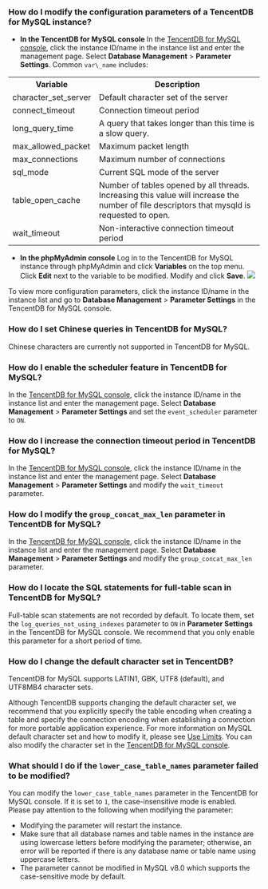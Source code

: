 ### How do I modify the configuration parameters of a TencentDB for MySQL instance?
- **In the TencentDB for MySQL console**
In the [TencentDB for MySQL console](https://console.cloud.tencent.com/cdb), click the instance ID/name in the instance list and enter the management page. Select **Database Management** > **Parameter Settings**. Common `var\_name` includes:
<table>
<tbody><tr>
<th>Variable</th><th>Description</th></tr>
<tr>
<td>character_set_server</td><td>Default character set of the server</td></tr>
<tr>
<td>connect_timeout</td><td>Connection timeout period</td></tr>
<tr>
<td>long_query_time</td><td>A query that takes longer than this time is a slow query.</td></tr>
<tr>
<td>max_allowed_packet</td><td>Maximum packet length</td></tr>
<tr>
<td>max_connections</td><td>Maximum number of connections</td></tr>
<tr>
<td>sql_mode</td><td>Current SQL mode of the server</td></tr>
<tr>
<td>table_open_cache</td><td>Number of tables opened by all threads. Increasing this value will increase the number of file descriptors that mysqld is requested to open.</td></tr>
<tr>
<td>wait_timeout</td><td>Non-interactive connection timeout period</td></tr>
</tbody></table>

- **In the phpMyAdmin console**
Log in to the TencentDB for MySQL instance through phpMyAdmin and click **Variables** on the top menu. Click **Edit** next to the variable to be modified. Modify and click **Save**.
![](https://main.qcloudimg.com/raw/214fec618ff4e166c6e4d747be3fea0b.png)

To view more configuration parameters, click the instance ID/name in the instance list and go to **Database Management** > **Parameter Settings** in the TencentDB for MySQL console.

### How do I set Chinese queries in TencentDB for MySQL?
Chinese characters are currently not supported in TencentDB for MySQL.

### How do I enable the scheduler feature in TencentDB for MySQL?
In the [TencentDB for MySQL console](https://console.cloud.tencent.com/cdb), click the instance ID/name in the instance list and enter the management page. Select **Database Management** > **Parameter Settings** and set the `event_scheduler` parameter to `ON`.

### How do I increase the connection timeout period in TencentDB for MySQL?
In the [TencentDB for MySQL console](https://console.cloud.tencent.com/cdb), click the instance ID/name in the instance list and enter the management page. Select **Database Management** > **Parameter Settings** and modify the `wait_timeout` parameter.

### How do I modify the `group_concat_max_len` parameter in TencentDB for MySQL?
In the [TencentDB for MySQL console](https://console.cloud.tencent.com/cdb), click the instance ID/name in the instance list and enter the management page. Select **Database Management** > **Parameter Settings** and modify the `group_concat_max_len` parameter.

### How do I locate the SQL statements for full-table scan in TencentDB for MySQL?
Full-table scan statements are not recorded by default. To locate them, set the `log_queries_not_using_indexes` parameter to `ON` in **Parameter Settings** in the TencentDB for MySQL console. We recommend that you only enable this parameter for a short period of time.

### How do I change the default character set in TencentDB?
TencentDB for MySQL supports LATIN1, GBK, UTF8 (default), and UTF8MB4 character sets.

Although TencentDB supports changing the default character set, we recommend that you explicitly specify the table encoding when creating a table and specify the connection encoding when establishing a connection for more portable application experience. For more information on MySQL default character set and how to modify it, please see <a href="https://intl.cloud.tencent.com/document/product/236/7259" target="_blank">Use Limits</a>. You can also modify the character set in the [TencentDB for MySQL console](https://console.cloud.tencent.com/cdb).

### What should I do if the `lower_case_table_names` parameter failed to be modified?
You can modify the `lower_case_table_names` parameter in the TencentDB for MySQL console. If it is set to `1`, the case-insensitive mode is enabled. Please pay attention to the following when modifying the parameter:
- Modifying the parameter will restart the instance.
- Make sure that all database names and table names in the instance are using lowercase letters before modifying the parameter; otherwise, an error will be reported if there is any database name or table name using uppercase letters.
- The parameter cannot be modified in MySQL v8.0 which supports the case-sensitive mode by default.

